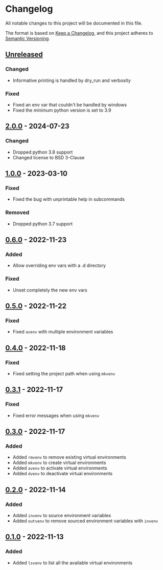 # Changelog

All notable changes to this project will be documented in this file.

The format is based on [Keep a Changelog], and this project adheres to [Semantic Versioning].

## [Unreleased]

### Changed

-   Informative printing is handled by dry_run and verbosity

### Fixed

-   Fixed an env var that couldn't be handled by windows
-   Fixed the minimum python version is set to 3.9

## [2.0.0] - 2024-07-23

### Changed

-   Dropped python 3.8 support
-   Changed license to BSD 3-Clause

## [1.0.0] - 2023-03-10

### Fixed

-   Fixed the bug with unprintable help in subcommands

### Removed

-   Dropped python 3.7 support

## [0.6.0] - 2022-11-23

### Added

-   Allow overriding env vars with a .d directory

### Fixed

-   Unset completely the new env vars

## [0.5.0] - 2022-11-22

### Fixed

-   Fixed `avenv` with multiple environment variables

## [0.4.0] - 2022-11-18

### Fixed

-   Fixed setting the project path when using `mkvenv`

## [0.3.1] - 2022-11-17

### Fixed

-   Fixed error messages when using `mkvenv`

## [0.3.0] - 2022-11-17

### Added

-   Added `rmvenv` to remove existing virtual environments
-   Added `mkvenv` to create virtual environments
-   Added `avenv` to activate virtual environments
-   Added `dvenv` to deactivate virtual environments

## [0.2.0] - 2022-11-14

### Added

-   Added `invenv` to source environment variables
-   Added `outvenv` to remove sourced environment variables with `invenv`

## [0.1.0] - 2022-11-13

### Added

-   Added `lsvenv` to list all the available virtual environments

[Keep a Changelog]: https://keepachangelog.com/en/1.0.0/
[Semantic Versioning]: https://semver.org/spec/v2.0.0.html
[Unreleased]: https://github.com/spapanik/pvenv/compare/v2.0.0...main
[2.0.0]: https://github.com/spapanik/pvenv/compare/v1.0.0...v2.0.0
[1.0.0]: https://github.com/spapanik/pvenv/compare/v0.6.0...v1.0.0
[0.6.0]: https://github.com/spapanik/pvenv/compare/v0.5.0...v0.6.0
[0.5.0]: https://github.com/spapanik/pvenv/compare/v0.4.0...v0.5.0
[0.4.0]: https://github.com/spapanik/pvenv/compare/v0.3.1...v0.4.0
[0.3.1]: https://github.com/spapanik/pvenv/compare/v0.3.0...v0.3.1
[0.3.0]: https://github.com/spapanik/pvenv/compare/v0.2.0...v0.3.0
[0.2.0]: https://github.com/spapanik/pvenv/compare/v0.1.0...v0.2.0
[0.1.0]: https://github.com/spapanik/yamk/releases/tag/v0.1.0
